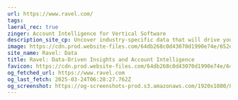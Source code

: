```yaml
---
url: https://www.ravel.com/
tags: 
laeral_rec: true
zinger: Account Intelligence for Vertical Software
description_site_cp: Uncover industry-specific data that will drive your next campaign.
image: https://cdn.prod.website-files.com/64db268c0d43070d1990e74e/652e4f51ba644a6271aa3529_Home.png
site_name: Ravel: Data
title: Ravel: Data-Driven Insights and Account Intelligence
favicon: https://cdn.prod.website-files.com/64db268c0d43070d1990e74e/64e47a6fe6dfc41c47644da7_favicon.png
og_fetched_url: https://www.ravel.com
og_last_fetch: 2025-03-24T06:28:27.762Z
og_screenshot: https://og-screenshots-prod.s3.amazonaws.com/1920x1080/80/false/2ad2c67237ef2d6fd7934838fffd8c8eeb35ee686d892b1a89c4db8ab04563b4.jpeg
---
```

